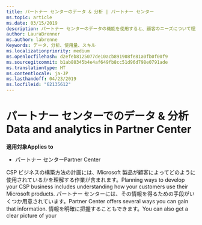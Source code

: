 ```yaml
---
title: パートナー センターのデータ & 分析 | パートナー センター
ms.topic: article
ms.date: 03/15/2019
description: パートナー センターのデータの機能を使用すると、顧客のニーズについて理解を深めることができます
author: LauraBrenner
ms.author: labrenne
Keywords: データ、分析、使用量、スキル
ms.localizationpriority: medium
ms.openlocfilehash: d2efeb8125077de10acb891908fe81a0fb0f00f9
ms.sourcegitcommit: b1ab80345b4e4af649fb8cc51d96d798e0791ade
ms.translationtype: HT
ms.contentlocale: ja-JP
ms.lasthandoff: 04/23/2019
ms.locfileid: "62135612"
---
```

# <a name="data-and-analytics-in-partner-center"></a><span data-ttu-id="41d36-104">パートナー センターでのデータ & 分析</span><span class="sxs-lookup"><span data-stu-id="41d36-104">Data and analytics in Partner Center</span></span>

<span data-ttu-id="41d36-105">**適用対象**</span><span class="sxs-lookup"><span data-stu-id="41d36-105">**Applies to**</span></span>

- <span data-ttu-id="41d36-106">パートナー センター</span><span class="sxs-lookup"><span data-stu-id="41d36-106">Partner Center</span></span>

<span data-ttu-id="41d36-107">CSP ビジネスの構築方法の計画には、Microsoft 製品が顧客によってどのように使用されているかを理解する作業が含まれます。</span><span class="sxs-lookup"><span data-stu-id="41d36-107">Planning ways to develop your CSP business includes understanding how your customers use their Microsoft products.</span></span> <span data-ttu-id="41d36-108">パートナー センターには、その情報を得るための手段がいくつか用意されています。</span><span class="sxs-lookup"><span data-stu-id="41d36-108">Partner Center offers several ways you can gain that information.</span></span> <span data-ttu-id="41d36-109">情報を明確に把握することもできます。</span><span class="sxs-lookup"><span data-stu-id="41d36-109">You can also get a clear picture of your</span></span> 